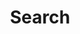 ---
title: "Search" # in any language you want
layout: "search" # is necessary
#url: "/search"
# description: "Description for Search"
summary: "search"
#placeholder: "placeholder text in search input box"
commentshtml: false
hidemeta : true
ShowToc: false
ShowReadingTime: false
cover.hidden: true
ShowWordCount: false
robotsNoIndex: true
---